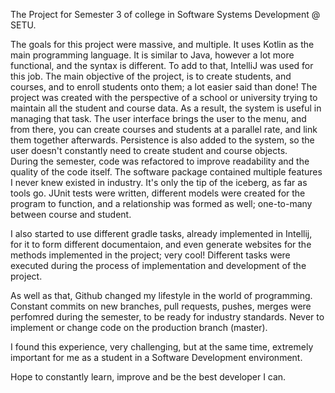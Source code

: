 The Project for Semester 3 of college in Software Systems Development @ SETU.

The goals for this project were massive, and multiple. It uses Kotlin as the main programming language. 
It is similar to Java, however a lot more functional, and the syntax is different. To add to that, IntelliJ was used for this job.
The main objective of the project, is to create students, and courses, and to enroll students onto them; a lot easier said than done!
The project was created with the perspective of a school or university trying to maintain all the student and course data. As a result, the system is useful in managing that task.
The user interface brings the user to the menu, and from there, you can create courses and students at a parallel rate, and link them together afterwards. 
Persistence is also added to the system, so the user doesn't constantly need to create student and course objects.  
During the semester, code was refactored to improve readability and the quality of the code itself. 
The software package contained multiple features I never knew existed in industry. It's only the tip of the iceberg, as far as tools go.
JUnit tests were written, different models were created for the program to function, and a relationship was formed as well; one-to-many between course and student.

I also started to use different gradle tasks, already implemented in Intellij, for it to form different documentaion, and even generate websites for the methods implemented in the project; very cool!
Different tasks were executed during the process of implementation and development of the project.

As well as that, Github changed my lifestyle in the world of programming. Constant commits on new branches, pull requests, pushes, merges were perfomred during the semester, to be ready for industry standards.
Never to implement or change code on the production branch (master). 

I found this experience, very challenging, but at the same time, extremely important for me as a student in a Software Development environment.

Hope to constantly learn, improve and be the best developer I can. 
